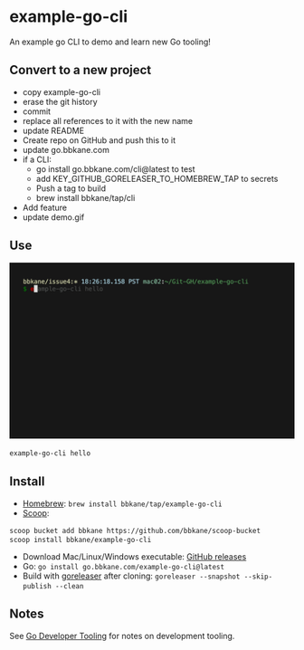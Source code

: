 # example-go-cli

An example go CLI to demo and learn new Go tooling!

## Convert to a new project

- copy example-go-cli
- erase the git history
- commit
- replace all references to it with the new name
- update README
- Create repo on GitHub and push this to it
- update go.bbkane.com
- if a CLI: 
  - go install go.bbkane.com/cli@latest to test
  - add KEY_GITHUB_GORELEASER_TO_HOMEBREW_TAP to secrets
  - Push a tag to build
  - brew install bbkane/tap/cli
- Add feature
- update demo.gif

## Use

![./demo.gif](./demo.gif)

```bash
example-go-cli hello
```

## Install

- [Homebrew](https://brew.sh/): `brew install bbkane/tap/example-go-cli`
- [Scoop](https://scoop.sh/):

```
scoop bucket add bbkane https://github.com/bbkane/scoop-bucket
scoop install bbkane/example-go-cli
```

- Download Mac/Linux/Windows executable: [GitHub releases](https://github.com/bbkane/example-go-cli/releases)
- Go: `go install go.bbkane.com/example-go-cli@latest`
- Build with [goreleaser](https://goreleaser.com/) after cloning: `goreleaser --snapshot --skip-publish --clean`

## Notes

See [Go Developer Tooling](https://www.bbkane.com/blog/go-developer-tooling/) for notes on development tooling.
